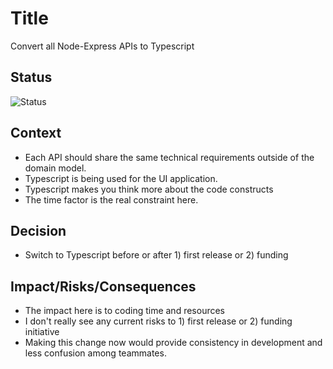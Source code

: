 # Title
Convert all Node-Express APIs to Typescript

## Status

![Status](https://img.shields.io/badge/status-accepted-green) 

## Context

* Each API should share the same technical requirements outside of the domain model.
* Typescript is being used for the UI application.
* Typescript makes you think more about the code constructs
* The time factor is the real constraint here.

## Decision

* Switch to Typescript before or after 1) first release or 2) funding

## Impact/Risks/Consequences

* The impact here is to coding time and resources
* I don't really see any current risks to 1) first release or 2) funding initiative
* Making this change now would provide consistency in development and less confusion among teammates.
